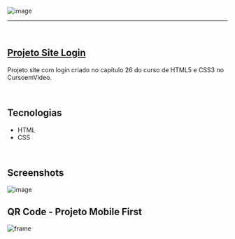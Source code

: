 ![image](https://user-images.githubusercontent.com/106173624/215790204-371f8a2b-bfbd-4d58-a08e-42b4477b1f1d.png)

<hr>
<br/>

## [Projeto Site Login]()

Projeto site com login criado no capítulo 26 do curso de HTML5 e CSS3 no CursoemVideo.

<br/>

## Tecnologias
* HTML
* CSS

<br/>

## Screenshots
![image](https://user-images.githubusercontent.com/106173624/215840181-839dfe53-f0f3-462a-9c04-626621185daf.png)

## QR Code - Projeto Mobile First
![frame](https://user-images.githubusercontent.com/106173624/215840699-64a4ec53-bce3-4747-9bdc-a0540f0af2d4.png)
